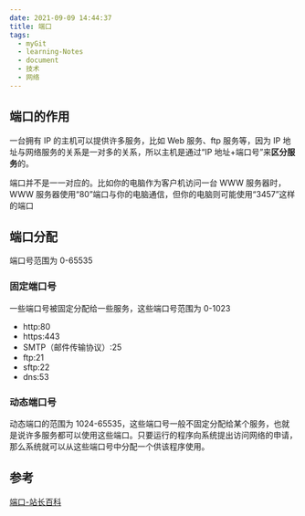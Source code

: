 ```yaml
---
date: 2021-09-09 14:44:37
title: 端口
tags:
  - myGit
  - learning-Notes
  - document
  - 技术
  - 网络
---
```


## 端口的作用

一台拥有 IP 的主机可以提供许多服务，比如 Web 服务、ftp 服务等，因为 IP 地址与网络服务的关系是一对多的关系，所以主机是通过“IP 地址+端口号”来**区分服务**的。

端口并不是一一对应的。比如你的电脑作为客户机访问一台 WWW 服务器时，WWW 服务器使用“80”端口与你的电脑通信，但你的电脑则可能使用“3457”这样的端口

## 端口分配

端口号范围为 0-65535

### 固定端口号

一些端口号被固定分配给一些服务，这些端口号范围为 0-1023

- http:80
- https:443
- SMTP（邮件传输协议）:25
- ftp:21
- sftp:22
- dns:53

### 动态端口号

动态端口的范围为 1024-65535，这些端口号一般不固定分配给某个服务，也就是说许多服务都可以使用这些端口。只要运行的程序向系统提出访问网络的申请，那么系统就可以从这些端口号中分配一个供该程序使用。

## 参考

[端口-站长百科](http://www.zzbaike.com/wiki/%E7%AB%AF%E5%8F%A3)
